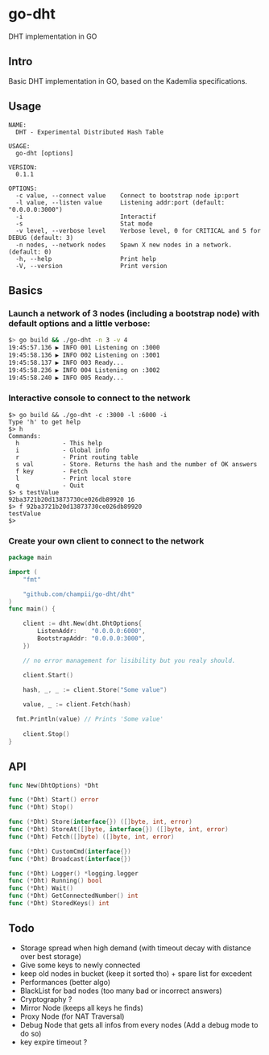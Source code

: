 # go-dht
DHT implementation in GO

## Intro

Basic DHT implementation in GO, based on the Kademlia specifications.

## Usage

```
NAME:
  DHT - Experimental Distributed Hash Table

USAGE:
  go-dht [options]

VERSION:
  0.1.1

OPTIONS:
  -c value, --connect value    Connect to bootstrap node ip:port
  -l value, --listen value     Listening addr:port (default: "0.0.0.0:3000")
  -i                           Interactif
  -s                           Stat mode
  -v level, --verbose level    Verbose level, 0 for CRITICAL and 5 for DEBUG (default: 3)
  -n nodes, --network nodes    Spawn X new nodes in a network. (default: 0)
  -h, --help                   Print help
  -V, --version                Print version
```

## Basics

### Launch a network of 3 nodes (including a bootstrap node) with default options and a little verbose:

```bash
$> go build && ./go-dht -n 3 -v 4
19:45:57.136 ▶ INFO 001 Listening on :3000
19:45:58.136 ▶ INFO 002 Listening on :3001
19:45:58.137 ▶ INFO 003 Ready...
19:45:58.236 ▶ INFO 004 Listening on :3002
19:45:58.240 ▶ INFO 005 Ready...

```

### Interactive console to connect to the network

```
$> go build && ./go-dht -c :3000 -l :6000 -i
Type 'h' to get help
$> h
Commands:
  h            - This help
  i            - Global info
  r            - Print routing table
  s val        - Store. Returns the hash and the number of OK answers
  f key        - Fetch
  l            - Print local store
  q            - Quit
$> s testValue
92ba3721b20d13873730ce026db89920 16
$> f 92ba3721b20d13873730ce026db89920
testValue
$>
```

### Create your own client to connect to the network

```go
package main

import (
	"fmt"

	"github.com/champii/go-dht/dht"
)
func main() {

	client := dht.New(dht.DhtOptions{
		ListenAddr:    "0.0.0.0:6000",
		BootstrapAddr: "0.0.0.0:3000",
	})

	// no error management for lisibility but you realy should.

	client.Start()
	
	hash, _, _ := client.Store("Some value")

	value, _ := client.Fetch(hash)

  fmt.Println(value) // Prints 'Some value'
  
	client.Stop()
}
```

## API

```go
func New(DhtOptions) *Dht

func (*Dht) Start() error
func (*Dht) Stop()

func (*Dht) Store(interface{}) ([]byte, int, error)
func (*Dht) StoreAt([]byte, interface{}) ([]byte, int, error)
func (*Dht) Fetch([]byte) ([]byte, int, error)

func (*Dht) CustomCmd(interface{})
func (*Dht) Broadcast(interface{})

func (*Dht) Logger() *logging.logger
func (*Dht) Running() bool
func (*Dht) Wait()
func (*Dht) GetConnectedNumber() int
func (*Dht) StoredKeys() int

```

## Todo

- Storage spread when high demand (with timeout decay with distance over best storage)
- Give some keys to newly connected
- keep old nodes in bucket (keep it sorted tho) + spare list for excedent
- Performances (better algo)
- BlackList for bad nodes (too many bad or incorrect answers)
- Cryptography ?
- Mirror Node (keeps all keys he finds)
- Proxy Node (for NAT Traversal)
- Debug Node that gets all infos from every nodes (Add a debug mode to do so)
- key expire timeout ?
